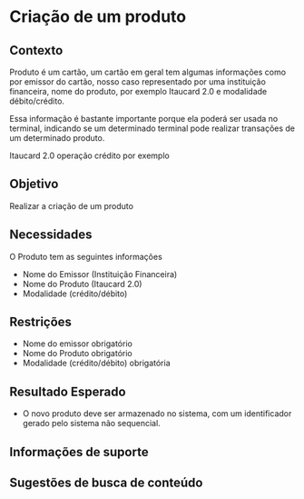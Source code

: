 # Criação de um produto

## Contexto

Produto é um cartão, um cartão em geral tem algumas informações como por emissor do cartão, nosso caso representado por uma instituição financeira,
nome do produto, por exemplo Itaucard 2.0 e modalidade débito/crédito.

Essa informação é bastante importante porque ela poderá ser usada no terminal, indicando se um determinado terminal pode
realizar transações de um determinado produto.

Itaucard 2.0 operação crédito por exemplo 

## Objetivo

Realizar a criação de um produto

## Necessidades

O Produto tem as seguintes informações
- Nome do Emissor (Instituição Financeira)
- Nome do Produto (Itaucard 2.0)
- Modalidade (crédito/débito)

## Restrições

- Nome do emissor obrigatório
- Nome do Produto obrigatório 
- Modalidade (crédito/débito) obrigatória 

## Resultado Esperado

- O novo produto deve ser armazenado no sistema, com um identificador gerado pelo sistema não sequencial.

## Informações de suporte

## Sugestões de busca de conteúdo
